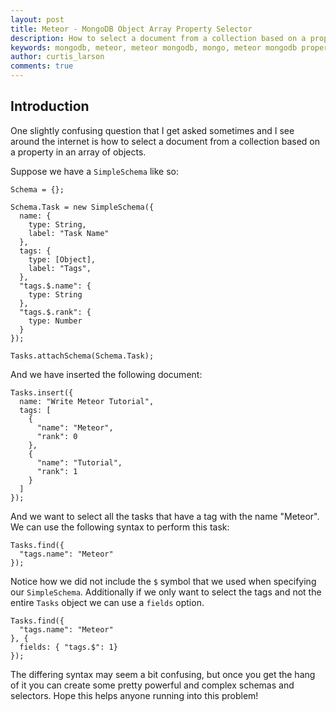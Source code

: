 ```yaml
---
layout: post
title: Meteor - MongoDB Object Array Property Selector
description: How to select a document from a collection based on a property in an array of objects.
keywords: mongodb, meteor, meteor mongodb, mongo, meteor mongodb property, array property selector, array, property, mongodb collection, collection, meteor collection
author: curtis_larson
comments: true
---
```


## Introduction

One slightly confusing question that I get asked sometimes and I see around the internet is how to select a document from a collection based on a property in an array of objects.

Suppose we have a `SimpleSchema` like so:

    Schema = {};

    Schema.Task = new SimpleSchema({
      name: {
        type: String,
        label: "Task Name"
      },
      tags: {
        type: [Object],
        label: "Tags",
      },
      "tags.$.name": {
        type: String
      },
      "tags.$.rank": {
        type: Number
      }
    });

    Tasks.attachSchema(Schema.Task);

And we have inserted the following document:

    Tasks.insert({
      name: "Write Meteor Tutorial",
      tags: [
        {
          "name": "Meteor",
          "rank": 0
        },
        {
          "name": "Tutorial",
          "rank": 1
        }
      ]
    });

And we want to select all the tasks that have a tag with the name "Meteor". We can use the following syntax to perform this task:

    Tasks.find({
      "tags.name": "Meteor"
    });

Notice how we did not include the `$` symbol that we used when specifying our `SimpleSchema`. Additionally if we only want to select the tags and not the entire `Tasks` object we can use a `fields` option.

    Tasks.find({
      "tags.name": "Meteor"
    }, {
      fields: { "tags.$": 1}
    });

The differing syntax may seem a bit confusing, but once you get the hang of it you can create some pretty powerful and complex schemas and selectors. Hope this helps anyone running into this problem!